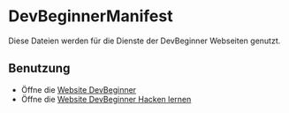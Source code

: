 # DevBeginnerManifest
Diese Dateien werden für die Dienste der DevBeginner Webseiten genutzt.
## Benutzung
- Öffne die [Website DevBeginner](https://devbeginner.free.nf/)
- Öffne die [Website DevBeginner Hacken lernen](https://devbeginner-hacken-lernen.free.nf)
